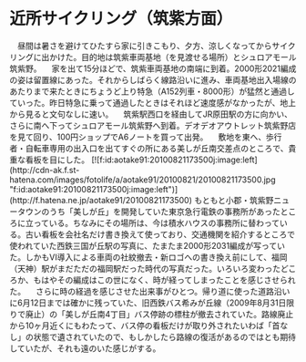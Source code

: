 # 近所サイクリング（筑紫方面）

<div class="section">　昼間は暑さを避けてひたすら家に引きこもり、夕方、涼しくなってからサイクリングに出かけた。目的地は筑紫車両基地（を見渡せる場所）とシュロアモール筑紫野。 　家を出て15分ほどで、筑紫車両基地の南端に到着。2000形2021編成の姿は留置線にあった。それからしばらく線路沿いに進み、車両基地出入場線のあたりまで来たときにちょうど上り特急（A152列車・8000形）が猛然と通過していった。昨日特急に乗って通過したときはそれほど速度感がなかったが、地上から見ると文句なしに速い。 　筑紫駅西口を経由してJR原田駅の方に向かい、さらに南へ下ってシュロアモール筑紫野へ到着。デオデオアウトレット筑紫野店を見て回り、100円ショップでA6ノートを買って出発。 　敷地を東へ、歩行者・自転車専用の出入口を出てすぐの所にある美しが丘南交差点のところで、貴重な看板を目にした。 [![f:id:aotake91:20100821173500j:image:left](http://cdn-ak.f.st-hatena.com/images/fotolife/a/aotake91/20100821/20100821173500.jpg "f:id:aotake91:20100821173500j:image:left")](http://f.hatena.ne.jp/aotake91/20100821173500) もともと小郡・筑紫野ニュータウンのうち「美しが丘」を開発していた東京急行電鉄の事務所があったところに立っている。ちなみにその場所は、今は積水ハウスの事務所に替わっている。古い看板を会社名だけ書き換えて使っており、交通機関を紹介するところで使われていた西鉄三国が丘駅の写真に、たまたま2000形2031編成が写っていた。しかもVI導入による車両の社紋撤去・新ロゴへの書き換え前にして、福岡（天神）駅がまだただの福岡駅だった時代の写真だった。いろいろ変わったどころか、もはやその編成はこの世になく、時が経ってしまったことを感じさせられた。 　さらに時の経過を感じさせた出来事がひとつ。帰り道に使った道路沿いに6月12日までは確かに残っていた、旧西鉄バス希みが丘線（2009年8月31日限りで廃止）の「美しが丘南4丁目」バス停跡の標柱が撤去されていた。路線廃止から10ヶ月近くにもわたって、バス停の看板だけが取り外されたいわば「首なし」の状態で遺されていたので、もしかしたら路線の復活があるのではとも期待していたが、それも遠のいた感じがする。</div>